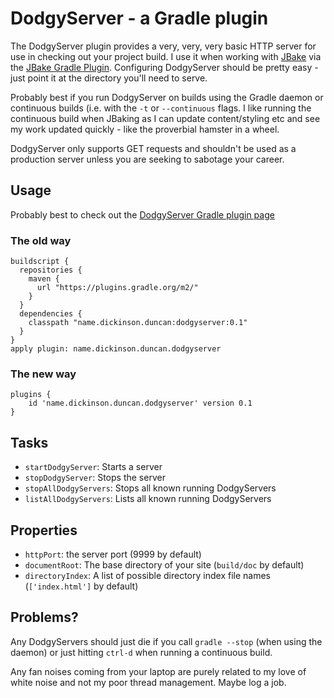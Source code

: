 # DodgyServer - a Gradle plugin

The DodgyServer plugin provides a very, very, very basic HTTP server for use in checking out your project build.
I use it when working with [JBake](http://jbake.org/) via the 
[JBake Gradle Plugin](https://plugins.gradle.org/plugin/me.champeau.jbake). Configuring DodgyServer should be pretty 
easy - just point it at the directory you'll need to serve. 

Probably best if you run DodgyServer on builds using the Gradle daemon or continuous builds (i.e. with the `-t` or
`--continuous` flags. I like running the continuous build when JBaking as I can update content/styling etc and see
my work updated quickly - like the proverbial hamster in a wheel.

DodgyServer only supports GET requests and shouldn't be used as a production server unless you are seeking to
sabotage your career.

## Usage

Probably best to check out the [DodgyServer Gradle plugin page](https://plugins.gradle.org/plugin/name.dickinson.duncan.dodgyserver)

### The old way

    buildscript {
      repositories {
        maven {
          url "https://plugins.gradle.org/m2/"
        }
      }
      dependencies {
        classpath "name.dickinson.duncan:dodgyserver:0.1"
      }
    }
    apply plugin: name.dickinson.duncan.dodgyserver


### The new way

    plugins {
        id 'name.dickinson.duncan.dodgyserver' version 0.1
    }

## Tasks

* `startDodgyServer`: Starts a server
* `stopDodgyServer`: Stops the server
* `stopAllDodgyServers`: Stops all known running DodgyServers
* `listAllDodgyServers`: Lists all known running DodgyServers

## Properties

* `httpPort`: the server port (9999 by default)
* `documentRoot`: The base directory of your site (`build/doc` by default)
* `directoryIndex`: A list of possible directory index file names (`['index.html']` by default)

## Problems?
Any DodgyServers should just die if you call `gradle --stop` (when using the daemon) or just hitting `ctrl-d` when
running a continuous build.

Any fan noises coming from your laptop are purely related to my love of white noise and not my poor thread management.
Maybe log a job.